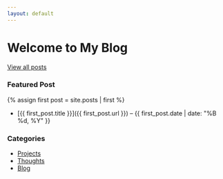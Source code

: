 ```yaml
---
layout: default
---
```


# Welcome to My Blog

[View all posts](./_posts)

### Featured Post
{% assign first post = site.posts | first %}
- [{{ first_post.title }}]({{ first_post.url }}) – {{ first_post.date | date: "%B %d, %Y" }}

### Categories
- [Projects](projects.md)
- [Thoughts](thoughts.md)
- [Blog](blog.md)